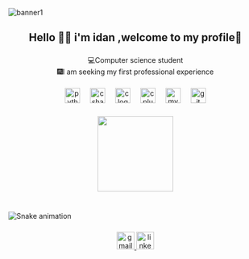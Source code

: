 
![banner1](https://github.com/user-attachments/assets/c54c6afd-84dd-4bb8-8ea5-391be62b2ef2)



<h2 align="center">Hello  👋🏼 i'm idan ,welcome to my profile📜</h2>

###

<p align="center">💻Computer science student<br>🎆I am seeking my first professional experience</p>

###

<div align="center">
</div>

###

<div align="center">
  <img src="https://cdn.jsdelivr.net/gh/devicons/devicon/icons/python/python-original.svg" height="30" alt="python logo"  />
  <img width="12" />
  <img src="https://cdn.jsdelivr.net/gh/devicons/devicon/icons/csharp/csharp-original.svg" height="30" alt="csharp logo"  />
  <img width="12" />
  <img src="https://cdn.jsdelivr.net/gh/devicons/devicon/icons/c/c-original.svg" height="30" alt="c logo"  />
  <img width="12" />
  <img src="https://cdn.jsdelivr.net/gh/devicons/devicon/icons/cplusplus/cplusplus-original.svg" height="30" alt="cplusplus logo"  />
  <img width="12" />
  <img src="https://cdn.jsdelivr.net/gh/devicons/devicon/icons/mysql/mysql-original.svg" height="30" alt="mysql logo"  />
  <img width="12" />
  <img src="https://cdn.jsdelivr.net/gh/devicons/devicon/icons/git/git-original.svg" height="30" alt="git logo"  />
</div>

###






<div align="center">
  <img height="150" src="https://media0.giphy.com/media/v1.Y2lkPTc5MGI3NjExMHQ3M21jcHF6NWNsdWFpdGEyc243YjUydDJpdGE4N214a3cwMDByayZlcD12MV9pbnRlcm5hbF9naWZfYnlfaWQmY3Q9Zw/3Fox4sRv6aRS9bCggt/giphy.gif"  />
</div>

###

<br clear="both">

<img src="https://raw.githubusercontent.com/idan53780/idan53780/output/snake.svg" alt="Snake animation" />

###

<div align="center">
  <a href="idan53780@gmail.com" target="_blank">
    <img src="https://img.shields.io/static/v1?message=gmail&logo=gmail&label=&color=D14836&logoColor=white&labelColor=&style=for-the-badge" height="35" alt="gmail logo"  />
  </a>
  <a href="http://www.linkedin.com/in/idan-apoteker" target="_blank">
    <img src="https://img.shields.io/static/v1?message=LinkedIn&logo=linkedin&label=&color=0077B5&logoColor=white&labelColor=&style=for-the-badge" height="35" alt="linkedin logo"  />
  </a>
</div>
